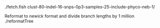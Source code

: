 

./fetch.fish clust-80-indel-16-snps-0p3-samples-25-include-phyco-neb-1/     

Reformat to newick format and divide branch lengths by 1 million 
./reformatTree

